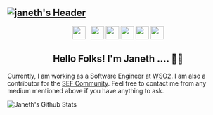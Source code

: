 ## [![janeth's Header](https://github.com/janethavi/janethavi/blob/main/Images/janeth-cover.png)](https://janethavishka.wordpress.com/)

<p align='center'>
<a href="https://www.instagram.com/_jan.eth_"><img height="30" src="https://github.com/janethavi/janethavi/blob/main/Icons/instagram.jpg?raw=true"></a>&nbsp;&nbsp;
<a href="https://www.linkedin.com/in/janethfernando"><img height="30" src="https://github.com/janethavi/janethavi/blob/main/Icons/linkedin.png?raw=true"></a>
<a href="https://medium.com/@janethavishka"><img height="30" src="https://github.com/janethavi/janethavi/blob/main/Icons/medium.png?raw=true"></a>
<a href="https://stackoverflow.com/users/9372982/janeth-fernando"><img height="30" src="https://github.com/janethavi/janethavi/blob/main/Icons/stackoverflow.png?raw=true"></a>
<a href="https://www.youtube.com/channel/UCFw8wClr95Mf34KxaNTgb9g"><img height="30" src="https://github.com/janethavi/janethavi/blob/main/Icons/youtube.png?raw=true"></a>
<a href="https://twitter.com/JanethAvishka"><img height="30" src="https://github.com/janethavi/janethavi/blob/main/Icons/twitter.png?raw=true"></a>
</p>

<h2 align="center">Hello Folks! I'm Janeth .... 👋🤓</h2>

Currently, I am working as a Software Engineer at [WSO2](https://wso2.com). I am also a contributor for the [SEF Community](https://sefglobal.org). Feel free to contact me from any medium mentioned above if you have anything to ask.

![Janeth's Github Stats](https://github-readme-stats.vercel.app/api?username=janethavi&show_icons=true&theme=radical)
